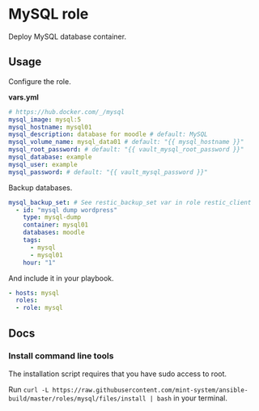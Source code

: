 # MySQL role

Deploy MySQL database container.

## Usage

Configure the role.

**vars.yml**

```yml
# https://hub.docker.com/_/mysql
mysql_image: mysql:5
mysql_hostname: mysql01
mysql_description: database for moodle # default: MySQL
mysql_volume_name: mysql_data01 # default: "{{ mysql_hostname }}"
mysql_root_password: # default: "{{ vault_mysql_root_password }}"
mysql_database: example
mysql_user: example
mysql_password: # default: "{{ vault_mysql_password }}"
```

Backup databases.

```yml
mysql_backup_set: # See restic_backup_set var in role restic_client
  - id: "mysql dump wordpress"
    type: mysql-dump
    container: mysql01
    databases: moodle 
    tags:
      - mysql
      - mysql01
    hour: "1"
```

And include it in your playbook.

```yml
- hosts: mysql
  roles:
  - role: mysql
```

## Docs

### Install command line tools

The installation script requires that you have sudo access to root.

Run `curl -L https://raw.githubusercontent.com/mint-system/ansible-build/master/roles/mysql/files/install | bash` in your terminal.
